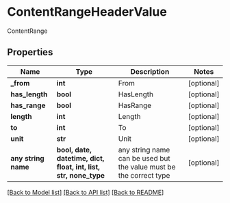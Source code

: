 # ContentRangeHeaderValue

ContentRange

## Properties
Name | Type | Description | Notes
------------ | ------------- | ------------- | -------------
**_from** | **int** | From | [optional] 
**has_length** | **bool** | HasLength | [optional] 
**has_range** | **bool** | HasRange | [optional] 
**length** | **int** | Length | [optional] 
**to** | **int** | To | [optional] 
**unit** | **str** | Unit | [optional] 
**any string name** | **bool, date, datetime, dict, float, int, list, str, none_type** | any string name can be used but the value must be the correct type | [optional]

[[Back to Model list]](../README.md#documentation-for-models) [[Back to API list]](../README.md#documentation-for-api-endpoints) [[Back to README]](../README.md)


